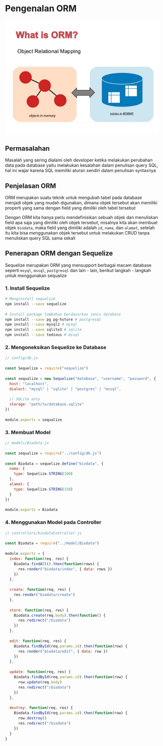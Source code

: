 # Pengenalan ORM

![pengenalan-orm.jpg](pengenalan-orm.jpg)

## Permasalahan

Masalah yang sering dialami oleh developer ketika melakukan perubahan data pada database yaitu melakukan kesalahan dalam penulisan query SQL, hal ini wajar karena SQL memiliki aturan sendiri dalam penulisan syntaxnya

## Penjelasan ORM

ORM merupakan suatu teknik untuk mengubah tabel pada database menjadi objek yang mudah digunakan, dimana objek tersebut akan memiliki properti yang sama dengan field yang dimiliki oleh tabel tersebut

Dengan ORM kita hanya perlu mendefinisikan sebuah objek dan menuliskan field apa saja yang dimiliki oleh objek tersebut, misalnya kita akan membuat objek `biodata`, maka field yang dimiliki adalah `id`, `nama`, dan `alamat`, setelah itu kita bisa menggunakan objek tersebut untuk melakukan CRUD tanpa menuliskan query SQL sama sekali

## Penerapan ORM dengan Sequelize

Sequelize merupakan ORM yang mensupport berbagai macam database seperti `msyql`, `mssql`, `postgresql` dan lain - lain, berikut langkah - langkah untuk menggunakan sequalize

### 1. Install Sequelize

```bash
# Menginstall sequalize
npm install --save sequelize

# Install package tambahan berdasarkan jenis database
npm install --save pg pg-hstore # postgresql
npm install --save mysql2 # mysql
npm install --save sqlite3 # sqlite
npm install --save tedious # mssql
```

### 2. Mengoneksikan Sequelize ke Database

```javascript
// config/db.js

const Sequelize = require("sequelize")

const sequalize = new Sequelize("database", "username", "password", {
  host: "localhost",
  dialect: "mysql" | "sqlite" | "postgres" | "mssql",

  // SQLite only
  storage: "path/to/database.sqlite"
})

module.exports = sequalize
```

### 3. Membuat Model

```javascript
// models/Biodata.js

const sequalize = require("../config/db.js")

const Biodata = sequelize.define("biodata", {
  nama: {
    type: Sequelize.STRING(100)
  },
  alamat: {
    type: Sequelize.STRING(150)
  }
})

module.exports = Biodata
```

### 4. Menggunakan Model pada Controller

```javascript
// controllers/biodataController.js

const Biodata = require("../model/Biodata")

module.exports = {
  index: function(req, res) {
    Biodata.findAll().then(function(rows) {
      res.render("biodata/index", { data: rows })
    })
  },

  create: function(req, res) {
    res.render("biodata/create")
  },

  store: function(req, res) {
    Biodata.create(req.body).then(function() {
      res.redirect("/biodata")
    })
  },

  edit: function(req, res) {
    Biodata.findById(req.params.id).then(function(row) {
      res.render("biodata/edit", { data: row })
    })
  },

  update: function(req, res) {
    Biodata.findById(req.params.id).then(function(row) {
      row.update(req.body)
      res.redirect("/biodata")
    })
  },

  destroy: function(req, res) {
    Biodata.findById(req.params.id).then(function(row) {
      row.destroy()
      res.redirect("/biodata")
    })
  }
}
```
